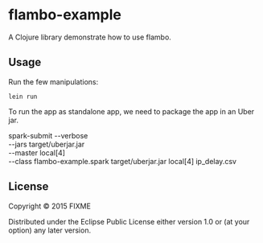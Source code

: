# flambo-example

A Clojure library demonstrate how to use flambo.

## Usage

Run the few manipulations:

```
lein run
```

To run the app as standalone app, we need to package the app in an Uber jar.

  spark-submit --verbose \
    --jars target/uberjar.jar \
    --master local[4] \
    --class flambo-example.spark
    target/uberjar.jar 
    local[4] ip_delay.csv


## License

Copyright © 2015 FIXME

Distributed under the Eclipse Public License either version 1.0 or (at
your option) any later version.
